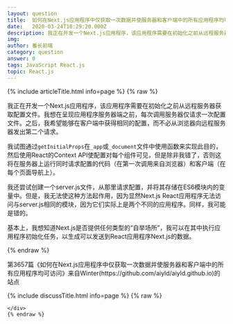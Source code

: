```yaml
---
layout: question
title:  如何在Next.js应用程序中仅获取一次数据并使服务器和客户端中的所有应用程序均可访问
date:   2020-03-24T10:29:20.000Z
description: 我正在开发一个Next.js应用程序，该应用程序需要在初始化之前从远程服务器获取配置文件。我想在呈现应用程序服务器端之前，每次调用服务器仅请求一次配置文件...
img: 
author: 番长前端
category: question
answer: 0
tags: JavaScript React.js
topic: React.js
---
```

<div class="article-root">
  <div class="article">
    {% include articleTitle.html info=page %}
    {% raw %}
    <div class="article-content"><p><font style="vertical-align: inherit;"><font style="vertical-align: inherit;">我正在开发一个Next.js应用程序，该应用程序需要在初始化之前从远程服务器获取配置文件。</font><font style="vertical-align: inherit;">我想在呈现应用程序服务器端之前，每次调用服务器仅请求一次配置文件。</font><font style="vertical-align: inherit;">之后，我希望能够在客户端中获得相同的配置，而不必从浏览器向远程服务器发出第二个请求。</font></font></p>

<p><font style="vertical-align: inherit;"><font style="vertical-align: inherit;">我试图通过</font></font><code>getInitialProps</code><font style="vertical-align: inherit;"><font style="vertical-align: inherit;">在</font></font><code>_app</code><font style="vertical-align: inherit;"><font style="vertical-align: inherit;">或</font></font><code>_document</code><font style="vertical-align: inherit;"><font style="vertical-align: inherit;">文件中</font><font style="vertical-align: inherit;">使用</font><font style="vertical-align: inherit;">函数</font><font style="vertical-align: inherit;">来实现此目的</font><font style="vertical-align: inherit;">，然后使用React的Context API使配置对每个组件可见，但是除非我错了，否则这将在服务器上运行同时请求配置的代码（在第一次调用来自浏览器）和客户端（在每个页面导航上）。</font></font></p>

<p><font style="vertical-align: inherit;"><font style="vertical-align: inherit;">我还尝试创建一个server.js文件，从那里请求配置，并将其存储在ES6模块内的变量中。</font><font style="vertical-align: inherit;">但是，我无法使这种方法起作用，因为显然Next.js React应用程序无法访问与server.js相同的模块，因为它们实际上是两个不同的应用程序。</font><font style="vertical-align: inherit;">同样，我可能是错的。</font></font></p>

<p><font style="vertical-align: inherit;"><font style="vertical-align: inherit;">基本上，我想知道Next.js是否提供任何类型的“自举场所”，我可以在其中执行应用程序初始化任务，以生成可以发送到React应用程序Next.js的数据。</font></font></p></div>
    {% endraw %}
  </div>
  <p class="winter_mark">第3657篇《如何在Next.js应用程序中仅获取一次数据并使服务器和客户端中的所有应用程序均可访问》来自Winter(https://github.com/aiyld/aiyld.github.io)的站点</p>
  <div class="discuss-wrapper">
    {% include discussTitle.html info=page %}
    {% raw %}
    <div class="discuss-list">
    
    </div>
    {% endraw %}
  </div>
<div>
